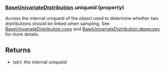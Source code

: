 ### [BaseUnivariateDistribution](BaseUnivariateDistribution.md).uniqueid (property)




Access the internal uniqueid of the object used to determine whether
two distributions should be linked when sampling.  See [BaseUnivariateDistribution.copy](BaseUnivariateDistribution.copy.md)
and [BaseUnivariateDistribution.deepcopy](BaseUnivariateDistribution.deepcopy.md) for more details.

Returns
-----------
* (str): the internal uniqueid

